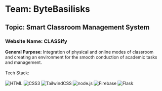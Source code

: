 # Team: ByteBasilisks

## Topic: Smart Classroom Management System

### Website Name: CLASSify

**General Purpose:**  Integration of physical and online modes of classroom and creating an environment for the smooth conduction of academic tasks and management.
<br><br>
Tech Stack: <br><br>
![HTML](https://img.shields.io/badge/HTML-orange?style=for-the-badge&logoColor=white)
![CSS3](https://img.shields.io/badge/css3-%231572B6.svg?style=for-the-badge&logo=css3&logoColor=white)
![TailwindCSS](https://img.shields.io/badge/tailwindcss-%2338B2AC.svg?style=for-the-badge&logo=tailwind-css&logoColor=white)
![node.js](https://img.shields.io/badge/node.js-6DA55F?style=for-the-badge&logo=node.js&logoColor=white)
![Firebase](https://img.shields.io/badge/FIREBASE-yellow?style=for-the-badge&logoColor=gray)
![Flask](https://img.shields.io/badge/FLASK-white?style=for-the-badge&logoColor=black)

